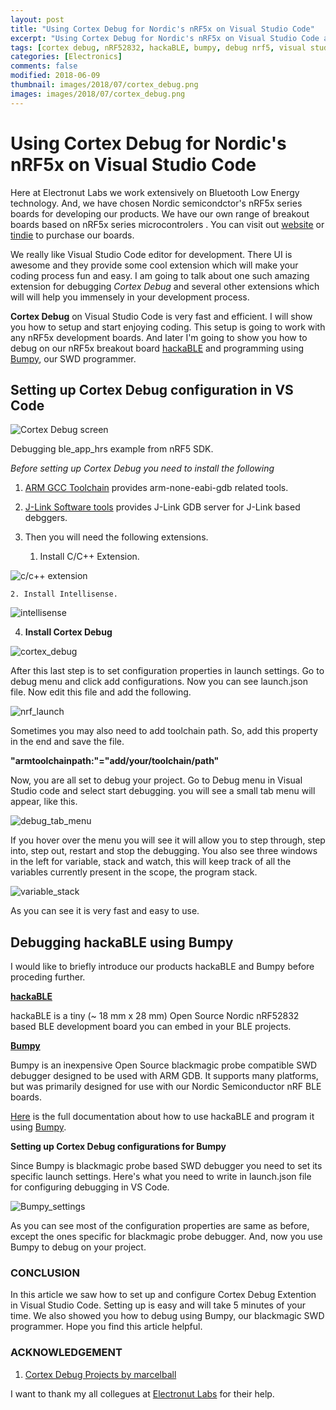 ```yaml
---
layout: post
title: "Using Cortex Debug for Nordic's nRF5x on Visual Studio Code"
excerpt: "Using Cortex Debug for Nordic's nRF5x on Visual Studio Code and bumpy"
tags: [cortex debug, nRF52832, hackaBLE, bumpy, debug nrf5, visual studio code cortex debug]
categories: [Electronics]
comments: false
modified: 2018-06-09
thumbnail: images/2018/07/cortex_debug.png
images: images/2018/07/cortex_debug.png
---
```


# Using Cortex Debug for Nordic's nRF5x on Visual Studio Code

Here at Electronut Labs we work extensively on Bluetooth Low Energy technology. And, we have chosen Nordic semicondctor's nRF5x series boards for developing our products. We have our own range of breakout boards based on nRF5x series microcontrolers . You can visit out [website](https://electronut.in/portfolio/) or [tindie](https://www.tindie.com/stores/ElectronutLabs/) to purchase our boards. 

We really like Visual Studio Code editor for development. There UI is awesome and they provide some cool extension which will make your coding process fun and easy. I am going to talk about one such amazing extension for debugging *Cortex Debug* and several other extensions which will  will help you immensely in your development process.

**Cortex Debug** on Visual Studio Code is very fast and efficient. I will show you how to setup and start enjoying coding. This setup is going to work with any nRF5x development boards. And later I'm going to show you how to debug on our nRF5x breakout board [hackaBLE](https://electronut.in/portfolio/hackaBLE/) and programming using [Bumpy](https://electronut.in/portfolio/bumpy/), our SWD programmer.

## Setting up Cortex Debug configuration in VS Code

![Cortex Debug screen](https://github.com/electronut/electronut.github.io/blob/master/images/2018/07/cortex_debug.png)

Debugging ble_app_hrs example from nRF5 SDK. 

*Before setting up Cortex Debug you need to install the following*

1. [ARM GCC Toolchain](https://developer.arm.com/open-source/gnu-toolchain/gnu-rm/downloads) provides arm-none-eabi-gdb related tools.
2. [J-Link Software tools](https://www.segger.com/downloads/jlink) provides J-Link GDB server for J-Link based debggers.
3. Then you will need the following extensions.

    1. Install C/C++ Extension.
    
![c/c++ extension](https://github.com/electronut/electronut.github.io/blob/master/images/2018/07/cextension.png)

    2. Install Intellisense.
    
![intellisense](https://github.com/electronut/electronut.github.io/blob/master/images/2018/07/intellisense.png)

4. **Install Cortex Debug**

![cortex_debug](https://github.com/electronut/electronut.github.io/blob/master/images/2018/07/cortex_Debug.png)

After this last step is to set configuration properties in launch settings. Go to debug menu and click add configurations. Now you can see launch.json file. Now edit this file and add the following. 

![nrf_launch](https://github.com/electronut/electronut.github.io/blob/master/images/2018/07/nrf_launch.PNG)

Sometimes you may also need to add toolchain path. So, add this property in the end and save the file.

**"armtoolchainpath:"="add/your/toolchain/path"**

Now, you are all set to debug your project. Go to Debug menu in Visual Studio code and select start debugging. you will see a small tab menu will appear, like this.

![debug_tab_menu](https://github.com/electronut/electronut.github.io/blob/master/images/2018/07/tab_debug_menu.png)

If you hover over the menu you will see it will allow you to step through, step into, step out, restart and stop the debugging. You also see three windows in the left for variable, stack and watch, this will keep track of all the variables currently present in the scope, the program stack.

![variable_stack](https://github.com/electronut/electronut.github.io/blob/master/images/2018/07/stack_variable.png)

As you can see it is very fast and easy to use.

## Debugging hackaBLE using Bumpy

I would like to briefly introduce our products hackaBLE and Bumpy before proceding further. 

[**hackaBLE**](https://electronut.in/portfolio/hackaBLE/) 

hackaBLE is a tiny (~ 18 mm x 28 mm) Open Source Nordic nRF52832 based BLE development board you can embed in your BLE projects.

[**Bumpy**](https://electronut.in/portfolio/bumpy/)

Bumpy is an inexpensive Open Source blackmagic probe compatible SWD debugger designed to be used with ARM GDB. It supports many platforms, but was primarily designed for use with our Nordic Semiconductor nRF BLE boards. 

[Here](https://github.com/electronut/ElectronutLabs-hackaBLE) is the full documentation about how to use hackaBLE and program it using [Bumpy](https://github.com/electronut/ElectronutLabs-Bumpy). 

**Setting up Cortex Debug configurations for Bumpy**

Since Bumpy is blackmagic probe based SWD debugger you need to set its specific launch settings. Here's what you need to write in launch.json file for configuring debugging in VS Code.

![Bumpy_settings](https://github.com/electronut/electronut.github.io/blob/master/images/2018/07/bmp_settings.png)

As you can see most of the configuration properties are same as before, except the ones specific for blackmagic probe debugger. And, now you use Bumpy to debug on your project.

### CONCLUSION 

In this article we saw how to set up and configure Cortex Debug Extention in Visual Studio Code. Setting up is easy and will take 5 minutes of your time. We also showed you how to debug using Bumpy, our blackmagic SWD programmer. Hope you find this article helpful.

### ACKNOWLEDGEMENT 

1. [Cortex Debug Projects by marcelball](https://marcelball.ca/projects/cortex-debug/)

I want to thank my all collegues at [Electronut Labs](https://electronut.in/) for their help.






















